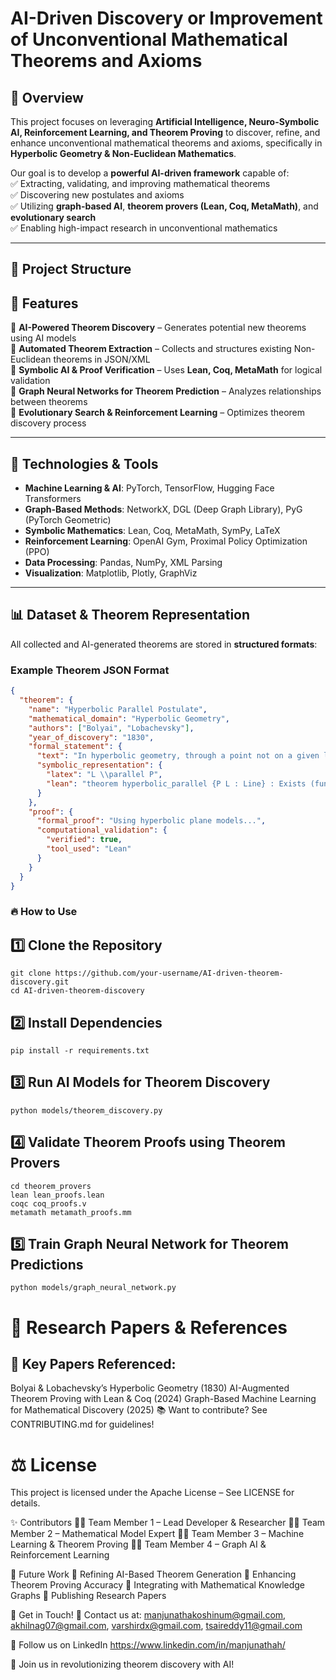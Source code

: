 # AI-Driven Discovery or Improvement of Unconventional Mathematical Theorems and Axioms  

## 📌 Overview  
This project focuses on leveraging **Artificial Intelligence, Neuro-Symbolic AI, Reinforcement Learning, and Theorem Proving** to discover, refine, and enhance unconventional mathematical theorems and axioms, specifically in **Hyperbolic Geometry & Non-Euclidean Mathematics**.  

Our goal is to develop a **powerful AI-driven framework** capable of:  
✅ Extracting, validating, and improving mathematical theorems  
✅ Discovering new postulates and axioms  
✅ Utilizing **graph-based AI**, **theorem provers (Lean, Coq, MetaMath)**, and **evolutionary search**  
✅ Enabling high-impact research in unconventional mathematics  

---

## 📁 Project Structure  


## 🚀 Features  

🔹 **AI-Powered Theorem Discovery** – Generates potential new theorems using AI models  
🔹 **Automated Theorem Extraction** – Collects and structures existing Non-Euclidean theorems in JSON/XML  
🔹 **Symbolic AI & Proof Verification** – Uses **Lean, Coq, MetaMath** for logical validation  
🔹 **Graph Neural Networks for Theorem Prediction** – Analyzes relationships between theorems  
🔹 **Evolutionary Search & Reinforcement Learning** – Optimizes theorem discovery process  

---

## 🔧 Technologies & Tools  

- **Machine Learning & AI**: PyTorch, TensorFlow, Hugging Face Transformers  
- **Graph-Based Methods**: NetworkX, DGL (Deep Graph Library), PyG (PyTorch Geometric)  
- **Symbolic Mathematics**: Lean, Coq, MetaMath, SymPy, LaTeX  
- **Reinforcement Learning**: OpenAI Gym, Proximal Policy Optimization (PPO)  
- **Data Processing**: Pandas, NumPy, XML Parsing  
- **Visualization**: Matplotlib, Plotly, GraphViz  

---

## 📊 Dataset & Theorem Representation  

All collected and AI-generated theorems are stored in **structured formats**:  

### **Example Theorem JSON Format**
```json
{
  "theorem": {
    "name": "Hyperbolic Parallel Postulate",
    "mathematical_domain": "Hyperbolic Geometry",
    "authors": ["Bolyai", "Lobachevsky"],
    "year_of_discovery": "1830",
    "formal_statement": {
      "text": "In hyperbolic geometry, through a point not on a given line, there exist infinitely many lines parallel to the given line.",
      "symbolic_representation": {
        "latex": "L \\parallel P",
        "lean": "theorem hyperbolic_parallel {P L : Line} : Exists (fun Q => Q ∥ L)"
      }
    },
    "proof": {
      "formal_proof": "Using hyperbolic plane models...",
      "computational_validation": {
        "verified": true,
        "tool_used": "Lean"
      }
    }
  }
}
```
### 🔥 How to Use
## 1️⃣ Clone the Repository
```
git clone https://github.com/your-username/AI-driven-theorem-discovery.git
cd AI-driven-theorem-discovery
```
## 2️⃣ Install Dependencies
```
pip install -r requirements.txt
```
## 3️⃣ Run AI Models for Theorem Discovery
```
python models/theorem_discovery.py

```
## 4️⃣ Validate Theorem Proofs using Theorem Provers
```
cd theorem_provers
lean lean_proofs.lean
coqc coq_proofs.v
metamath metamath_proofs.mm
```
## 5️⃣ Train Graph Neural Network for Theorem Predictions
```
python models/graph_neural_network.py
```

# 📄 Research Papers & References
## 📖 Key Papers Referenced:

Bolyai & Lobachevsky’s Hyperbolic Geometry (1830)
AI-Augmented Theorem Proving with Lean & Coq (2024)
Graph-Based Machine Learning for Mathematical Discovery (2025)
📚 Want to contribute? See CONTRIBUTING.md for guidelines!

# ⚖️ License
 This project is licensed under the Apache License – See LICENSE for details.

✨ Contributors
👨‍💻 Team Member 1 – Lead Developer & Researcher
👩‍💻 Team Member 2 – Mathematical Model Expert
👨‍💻 Team Member 3 – Machine Learning & Theorem Proving
👩‍💻 Team Member 4 – Graph AI & Reinforcement Learning

🎯 Future Work
🔹 Refining AI-Based Theorem Generation
🔹 Enhancing Theorem Proving Accuracy
🔹 Integrating with Mathematical Knowledge Graphs
🔹 Publishing Research Papers

💬 Get in Touch!
📧 Contact us at: manjunathakoshinum@gmail.com,
                  akhilnag07@gmail.com,
                  varshirdx@gmail.com,
                  tsaireddy11@gmail.com
                  
🔗 Follow us on LinkedIn https://www.linkedin.com/in/manjunathah/

🚀 Join us in revolutionizing theorem discovery with AI!

